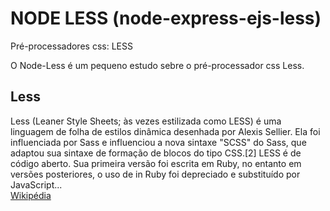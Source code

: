 # NODE LESS (node-express-ejs-less)
Pré-processadores css: LESS

O Node-Less é um pequeno estudo sebre o pré-processador css Less.  

## Less

Less (Leaner Style Sheets; às vezes estilizada como LESS) é uma linguagem de folha de estilos dinâmica desenhada por Alexis Sellier. Ela foi influenciada por Sass e influenciou a nova sintaxe "SCSS" do Sass, que adaptou sua sintaxe de formação de blocos do tipo CSS.[2] LESS é de código aberto. Sua primeira versão foi escrita em Ruby, no entanto em versões posteriores, o uso de in Ruby foi depreciado e substituído por JavaScript...   
<a href="https://pt.wikipedia.org/wiki/Less_(linguagem_de_folha_de_estilo)" target="_blank">Wikipédia</a>



